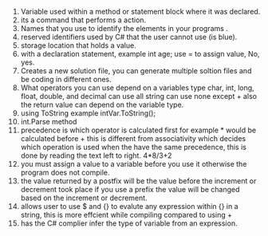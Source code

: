 1) Variable used within a method or statement block where it was declared. 
2) its a command that performs a action. 
3) Names that you use to identify the elements in your programs .
4) reserved identifiers used by C# that the user cannot use (is blue).
5) storage location that holds a value.
6) with a declaration statement, example int age; use = to assign value, No, yes.
7) Creates a new solution file, you can generate multiple soltion files and be coding in different ones.
8) What operators you can use depend on a variables type char, int, long, float, double, and decimal can use all string can use none except + 
   also the return value can depend on the variable type.
9) using ToString example intVar.ToString();
10) int.Parse method
11) precedence is which operator is calculated first for example * would be calculated before + this is different 
    from associativity which decides which operation is used when the have the same precedence, this is done by reading the text left to right. 4*8/3+2 
12) you must assign a value to a variable before you use it otherwise the program does not compile.
13) the value returned by a postfix will be the value before the increment or decrement took place if you use a prefix the value will be changed based on the increment or decrement.
14) allows user to use $ and {} to evalute any expression within {} in a string, this is more effcient while compiling compared to using +
15) has the C# complier infer the type of variable from an expression.